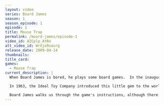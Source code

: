 ```yaml
---
layout: video
series: Board James
season: 1
season_episode: 1
episode: 1
title: Mouse Trap
permalink: /board-james/episode-1
video_id: AZCplp_AtRo
alt_video_id: WrXjo9saurg
release_date: 2009-04-14
thumbnails: 
title_card: 
games:
  - Mouse Trap
current_description: |
  When Board James is bored, he plays some board games.  In the inaugural episode, James takes a look at a childhood classic - Mouse Trap.  

  In 1963, the Ideal Toy Company introduced this little gem to the world.  Inspired by the work of cartoonist and inventor Rube Goldberg, the goal was to slowly build a wacky, overly complicated trap for opponents' mouse.  The rules have changed, but the concept has stayed the same, because there's no sense in fixing something that's not broken.

  Board James walks us through the game's instructions, although there's really not much point.  The journey from Start to Finish is nothing more than luck of the dice.  The highlight of the game is setting up the trap, and then watching the Looney Tunes-esque contraption work its magic.  If you've never seen it, you never had a childhood.
---
```


